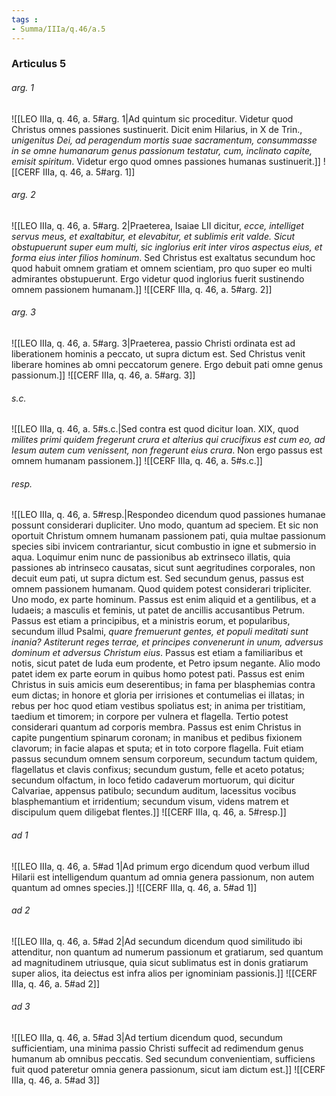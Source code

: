 ```yaml
---
tags : 
- Summa/IIIa/q.46/a.5
---
```


### Articulus 5

###### arg. 1
![[LEO IIIa, q. 46, a. 5#arg. 1|Ad quintum sic proceditur. Videtur quod Christus omnes passiones sustinuerit. Dicit enim Hilarius, in X de Trin., *unigenitus Dei, ad peragendum mortis suae sacramentum, consummasse in se omne humanarum genus passionum testatur, cum, inclinato capite, emisit spiritum*. Videtur ergo quod omnes passiones humanas sustinuerit.]]
![[CERF IIIa, q. 46, a. 5#arg. 1]]

###### arg. 2
![[LEO IIIa, q. 46, a. 5#arg. 2|Praeterea, Isaiae LII dicitur, *ecce, intelliget servus meus, et exaltabitur, et elevabitur, et sublimis erit valde. Sicut obstupuerunt super eum multi, sic inglorius erit inter viros aspectus eius, et forma eius inter filios hominum*. Sed Christus est exaltatus secundum hoc quod habuit omnem gratiam et omnem scientiam, pro quo super eo multi admirantes obstupuerunt. Ergo videtur quod inglorius fuerit sustinendo omnem passionem humanam.]]
![[CERF IIIa, q. 46, a. 5#arg. 2]]

###### arg. 3
![[LEO IIIa, q. 46, a. 5#arg. 3|Praeterea, passio Christi ordinata est ad liberationem hominis a peccato, ut supra dictum est. Sed Christus venit liberare homines ab omni peccatorum genere. Ergo debuit pati omne genus passionum.]]
![[CERF IIIa, q. 46, a. 5#arg. 3]]

###### s.c.
![[LEO IIIa, q. 46, a. 5#s.c.|Sed contra est quod dicitur Ioan. XIX, quod *milites primi quidem fregerunt crura et alterius qui crucifixus est cum eo, ad Iesum autem cum venissent, non fregerunt eius crura*. Non ergo passus est omnem humanam passionem.]]
![[CERF IIIa, q. 46, a. 5#s.c.]]

###### resp.
![[LEO IIIa, q. 46, a. 5#resp.|Respondeo dicendum quod passiones humanae possunt considerari dupliciter. Uno modo, quantum ad speciem. Et sic non oportuit Christum omnem humanam passionem pati, quia multae passionum species sibi invicem contrariantur, sicut combustio in igne et submersio in aqua. Loquimur enim nunc de passionibus ab extrinseco illatis, quia passiones ab intrinseco causatas, sicut sunt aegritudines corporales, non decuit eum pati, ut supra dictum est. Sed secundum genus, passus est omnem passionem humanam. Quod quidem potest considerari tripliciter. Uno modo, ex parte hominum. Passus est enim aliquid et a gentilibus, et a Iudaeis; a masculis et feminis, ut patet de ancillis accusantibus Petrum. Passus est etiam a principibus, et a ministris eorum, et popularibus, secundum illud Psalmi, *quare fremuerunt gentes, et populi meditati sunt inania? Astiterunt reges terrae, et principes convenerunt in unum, adversus dominum et adversus Christum eius*. Passus est etiam a familiaribus et notis, sicut patet de Iuda eum prodente, et Petro ipsum negante. Alio modo patet idem ex parte eorum in quibus homo potest pati. Passus est enim Christus in suis amicis eum deserentibus; in fama per blasphemias contra eum dictas; in honore et gloria per irrisiones et contumelias ei illatas; in rebus per hoc quod etiam vestibus spoliatus est; in anima per tristitiam, taedium et timorem; in corpore per vulnera et flagella. Tertio potest considerari quantum ad corporis membra. Passus est enim Christus in capite pungentium spinarum coronam; in manibus et pedibus fixionem clavorum; in facie alapas et sputa; et in toto corpore flagella. Fuit etiam passus secundum omnem sensum corporeum, secundum tactum quidem, flagellatus et clavis confixus; secundum gustum, felle et aceto potatus; secundum olfactum, in loco fetido cadaverum mortuorum, qui dicitur Calvariae, appensus patibulo; secundum auditum, lacessitus vocibus blasphemantium et irridentium; secundum visum, videns matrem et discipulum quem diligebat flentes.]]
![[CERF IIIa, q. 46, a. 5#resp.]]

###### ad 1
![[LEO IIIa, q. 46, a. 5#ad 1|Ad primum ergo dicendum quod verbum illud Hilarii est intelligendum quantum ad omnia genera passionum, non autem quantum ad omnes species.]]
![[CERF IIIa, q. 46, a. 5#ad 1]]

###### ad 2
![[LEO IIIa, q. 46, a. 5#ad 2|Ad secundum dicendum quod similitudo ibi attenditur, non quantum ad numerum passionum et gratiarum, sed quantum ad magnitudinem utriusque, quia sicut sublimatus est in donis gratiarum super alios, ita deiectus est infra alios per ignominiam passionis.]]
![[CERF IIIa, q. 46, a. 5#ad 2]]

###### ad 3
![[LEO IIIa, q. 46, a. 5#ad 3|Ad tertium dicendum quod, secundum sufficientiam, una minima passio Christi suffecit ad redimendum genus humanum ab omnibus peccatis. Sed secundum convenientiam, sufficiens fuit quod pateretur omnia genera passionum, sicut iam dictum est.]]
![[CERF IIIa, q. 46, a. 5#ad 3]]

